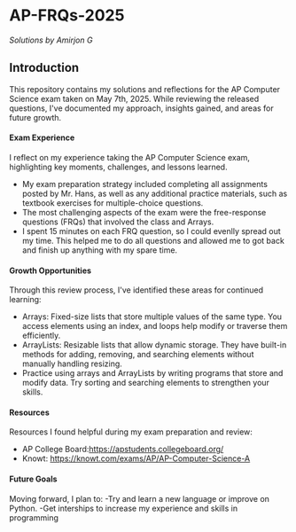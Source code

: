 # AP-FRQs-2025

*Solutions by Amirjon G*

## Introduction 
This repository contains my solutions and reflections for the AP Computer Science exam taken on May 7th, 2025. While reviewing the released questions, I've documented my approach, insights gained, and areas for future growth.

#### Exam Experience 
I reflect on my experience taking the AP Computer Science exam, highlighting key moments, challenges, and lessons learned.

- My exam preparation strategy included completing all assignments posted by Mr. Hans, as well as any additional practice materials, such as textbook exercises for multiple-choice questions.
- The most challenging aspects of the exam were the free-response questions (FRQs) that involved the class and Arrays.
- I spent 15 minutes on each FRQ question, so I could evenlly spread out my time. This helped me to do all questions and allowed me to got back and finish up anything with my spare time.

#### Growth Opportunities
Through this review process, I've identified these areas for continued learning:

- Arrays: Fixed-size lists that store multiple values of the same type. You access elements using an index, and loops help modify or traverse them efficiently.
- ArrayLists: Resizable lists that allow dynamic storage. They have built-in methods for adding, removing, and searching elements without manually handling resizing.
- Practice using arrays and ArrayLists by writing programs that store and modify data. Try sorting and searching elements to strengthen your skills.

#### Resources
Resources I found helpful during my exam preparation and review:

- AP College Board:https://apstudents.collegeboard.org/
- Knowt: https://knowt.com/exams/AP/AP-Computer-Science-A

#### Future Goals
Moving forward, I plan to:
-Try and learn a new language or improve on Python.
-Get interships to increase my experience and skills in programming
